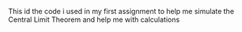 This id the code i used in my first assignment to help me simulate the Central Limit Theorem and help me with calculations
